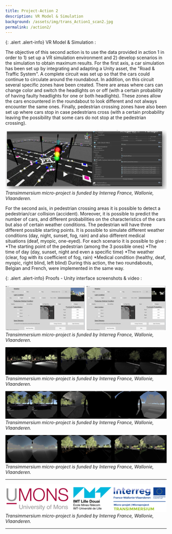 ```yaml
---
title: Project-Action 2
description: VR Model & Simulation
background: /assets/img/trans_Action1_scan2.jpg
permalink: /action2/
---
```



{: .alert .alert-info}
VR Model & Simulation :

The objective of this second action is to use the data provided in action 1 in order to 1) set up a VR simulation environment and 2) develop scenarios in the simulation to obtain maximum results. 
For the first axis, a car simulation has been set up by integrating and adapting a Unity asset, the "Road & Traffic System". A complete circuit was set up so that the cars could continue to circulate around the roundabout. In addition, on this circuit several specific zones have been created. There are areas where cars can change color and switch the headlights on or off (with a certain probability of having faulty headlights for one or both headlights). These zones allow the cars encountered in the roundabout to look different and not always encounter the same ones. 
Finally, pedestrian crossing zones have also been set up where cars stop in case pedestrians cross (with a certain probability leaving the possibility that some cars do not stop at the pedestrian crossing). 

![Project partners](https://raw.githubusercontent.com/numediart/Transimmersium/main/assets/img/trans_action2.jpg)
_Transimmersium micro-project is funded by Interreg France, Wallonie, Vlaanderen._

For the second axis, in pedestrian crossing areas it is possible to detect a pedestrian/car collision (accident). Moreover, it is possible to predict the number of cars, and different probabilities on the characteristics of the cars but also of certain weather conditions. The pedestrian will have three different possible starting points. It is possible to simulate different weather conditions (day, night, sunset, fog, rain) and also different medical situations (deaf, myopic, one-eyed). For each scenario it is possible to give : 
*The starting point of the pedestrian (among the 3 possible ones)
*The time of day (day, sunset, night and even a specific time)
*The weather (clear, fog with its coefficient of fog, rain)
*Medical condition (healthy, deaf, myopic, right blind, left blind)
During this action, the two roundabouts, Belgian and French, were implemented in the same way. 

{: .alert .alert-info}
Proofs - Unity interface screenshots & video :

![Project partners](https://raw.githubusercontent.com/numediart/Transimmersium/main/assets/img/trans_action3_interface.jpg)
_Transimmersium micro-project is funded by Interreg France, Wallonie, Vlaanderen._

![Project partners](https://raw.githubusercontent.com/numediart/Transimmersium/main/assets/img/trans_action3_tests1.jpg)
_Transimmersium micro-project is funded by Interreg France, Wallonie, Vlaanderen._

![Project partners](https://raw.githubusercontent.com/numediart/Transimmersium/main/assets/img/trans_action3_tests2.jpg)
_Transimmersium micro-project is funded by Interreg France, Wallonie, Vlaanderen._

![Project partners](https://raw.githubusercontent.com/numediart/Transimmersium/main/assets/img/trans_action3_tests3.jpg)
_Transimmersium micro-project is funded by Interreg France, Wallonie, Vlaanderen._



---

![Project partners](https://raw.githubusercontent.com/numediart/Transimmersium/main/assets/img/trans_partners.jpg)
_Transimmersium micro-project is funded by Interreg France, Wallonie, Vlaanderen._

---